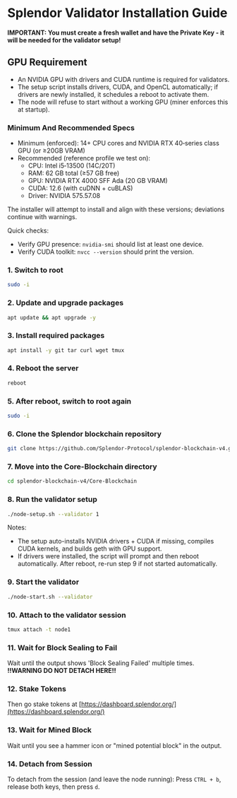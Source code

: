 # Splendor Validator Installation Guide

**IMPORTANT: You must create a fresh wallet and have the Private Key - it will be needed for the validator setup!**

## GPU Requirement

- An NVIDIA GPU with drivers and CUDA runtime is required for validators.
- The setup script installs drivers, CUDA, and OpenCL automatically; if drivers are newly installed, it schedules a reboot to activate them.
- The node will refuse to start without a working GPU (miner enforces this at startup).

### Minimum And Recommended Specs
- Minimum (enforced): 14+ CPU cores and NVIDIA RTX 40‑series class GPU (or ≥20GB VRAM)
- Recommended (reference profile we test on):
  - CPU: Intel i5‑13500 (14C/20T)
  - RAM: 62 GB total (≥57 GB free)
  - GPU: NVIDIA RTX 4000 SFF Ada (20 GB VRAM)
  - CUDA: 12.6 (with cuDNN + cuBLAS)
  - Driver: NVIDIA 575.57.08

The installer will attempt to install and align with these versions; deviations continue with warnings.

Quick checks:
- Verify GPU presence: `nvidia-smi` should list at least one device.
- Verify CUDA toolkit: `nvcc --version` should print the version.

### 1. Switch to root
```bash
sudo -i
```

### 2. Update and upgrade packages
```bash
apt update && apt upgrade -y
```

### 3. Install required packages
```bash
apt install -y git tar curl wget tmux
```

### 4. Reboot the server
```bash
reboot
```

### 5. After reboot, switch to root again
```bash
sudo -i
```

### 6. Clone the Splendor blockchain repository
```bash
git clone https://github.com/Splendor-Protocol/splendor-blockchain-v4.git
```

### 7. Move into the Core-Blockchain directory
```bash
cd splendor-blockchain-v4/Core-Blockchain
```

### 8. Run the validator setup
```bash
./node-setup.sh --validator 1
```

Notes:
- The setup auto-installs NVIDIA drivers + CUDA if missing, compiles CUDA kernels, and builds geth with GPU support.
- If drivers were installed, the script will prompt and then reboot automatically. After reboot, re-run step 9 if not started automatically.

### 9. Start the validator
```bash
./node-start.sh --validator
```

### 10. Attach to the validator session
```bash
tmux attach -t node1
```

### 11. Wait for Block Sealing to Fail
Wait until the output shows 'Block Sealing Failed' multiple times.
**!!WARNING DO NOT DETACH HERE!!**

### 12. Stake Tokens
Then go stake tokens at [https://dashboard.splendor.org/](https://dashboard.splendor.org/)

### 13. Wait for Mined Block
Wait until you see a hammer icon or "mined potential block" in the output.

### 14. Detach from Session
To detach from the session (and leave the node running):
Press `CTRL + b`, release both keys, then press `d`.
